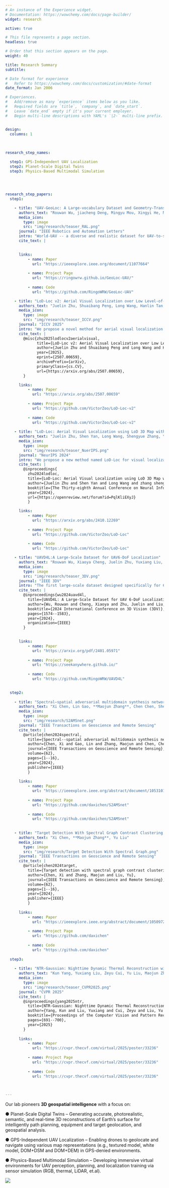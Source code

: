 ```yaml
---
# An instance of the Experience widget.
# Documentation: https://wowchemy.com/docs/page-builder/
widget: research

active: true

# This file represents a page section.
headless: true

# Order that this section appears on the page.
weight: 40

title: Research Summary
subtitle:

# Date format for experience
#   Refer to https://wowchemy.com/docs/customization/#date-format
date_format: Jan 2006

# Experiences.
#   Add/remove as many `experience` items below as you like.
#   Required fields are `title`, `company`, and `date_start`.
#   Leave `date_end` empty if it's your current employer.
#   Begin multi-line descriptions with YAML's `|2-` multi-line prefix.


design:
  columns: 1
  
  
  
research_step_names:

  step1: GPS-Independent UAV Localization
  step2: Planet-Scale Digital Twins
  step3: Physics-Based Multimodal Simulation

    
    
    
research_step_papers:
  step1:

    - title: "UAV-GeoLoc: A Large-vocabulary Dataset and Geometry-Transformed Method for UAV Geo-Localization"
      authors_text: "Rouwan Wu, jiacheng Deng, Mingyu Mou, Xingyi He, Maojun Zhang, Yu Liu, **Shen Yan**"
      media_icon:
        type: image
        src: "img/research/teaser_RAL.png"
      journal: "IEEE Robotics and Automation Letters"
      intro: "World-UAV -- a diverse and realistic dataset for UAV-to-satellite geo-localization, UAVPlace -- a transformation-invariant retrieval method that significantly improves performance under extreme viewpoint variations."
      cite_text: |
        

      links:
          - name: Paper
            url: "https://ieeexplore.ieee.org/document/11077664"
        
          - name: Project Page
            url: "https://ringowrw.github.io/GeoLoc-UAV/"
        
          - name: Code
            url: "https://github.com/RingoWRW/GeoLoc-UAV"

    - title: "LoD-Loc v2: Aerial Visual Localization over Low Level-of-Detail City Models using Explicit Silhouette Alignment"
      authors_text: "Juelin Zhu, Shuaibang Peng, Long Wang, Hanlin Tan, Yu Liu, Maojun  Zhang, **Shen  Yan**"
      media_icon:
        type: image
        src: "img/research/teaser_ICCV.png"
      journal: "ICCV 2025"
      intro: "We propose a novel method for aerial visual localization over low Level-of-Detail (LoD) city models. Previous wireframe-alignment-based method LoD-Loc [97] has shown promising localization results leveraging LoD models. However, LoD-Loc mainly relies on high-LoD (LoD3 or LoD2) city models, but the majority of available models and those many countries plan to construct nationwide are low-LoD (LoD1). Consequently, enabling localization on low-LoD city models could unlock drones' potential for global urban localization. To address these issues, we introduce LoD-Loc v2, which employs a coarse-to-fine strategy using explicit silhouette alignment to achieve accurate localization over low-LoD city models in the air. Specifically, given a query image, LoD-Loc v2 first applies a building segmentation network to shape building silhouettes. Then, in the coarse pose selection stage, we construct a pose cost volume by uniformly sampling pose hypotheses around a prior pose to represent the pose probability distribution. Each cost of the volume measures the degree of alignment between the projected and predicted silhouettes. We select the pose with maximum value as the coarse pose. In the fine pose estimation stage, a particle filtering method incorporating a multi-beam tracking approach is used to efficiently explore the hypothesis space and obtain the final pose estimation. To further facilitate research in this field, we release two datasets with LoD1 city models covering 10.7 km, along with real RGB queries and ground-truth pose annotations. Experimental results show that LoD-Loc v2 improves estimation accuracy with high-LoD models and enables localization with low-LoD models for the first time. Moreover, it outperforms state-of-the-art baselines by large margins, even surpassing texture-model-based methods, and broadens the convergence basin to accommodate larger prior errors. The code and dataset will be made available upon publication."
      cite_text: |
        @misc{zhu2025lodlocv2aerialvisual,
              title={LoD-Loc v2: Aerial Visual Localization over Low Level-of-Detail City Models using Explicit Silhouette Alignment}, 
              author={Juelin Zhu and Shuaibang Peng and Long Wang and Hanlin Tan and Yu Liu and Maojun Zhang and Shen Yan},
              year={2025},
              eprint={2507.00659},
              archivePrefix={arXiv},
              primaryClass={cs.CV},
              url={https://arxiv.org/abs/2507.00659}, 
        }

      links:
          - name: Paper
            url: "https://arxiv.org/abs/2507.00659"
        
          - name: Project Page
            url: "https://github.com/VictorZoo/LoD-Loc-v2"
        
          - name: Code
            url: "https://github.com/VictorZoo/LoD-Loc-v2" 
  
    - title: "LoD-Loc: Aerial Visual Localization using LoD 3D Map with Neural Wireframe Alignment"
      authors_text: "Juelin Zhu, Shen Yan, Long Wang, Shengyue Zhang, Yu Liu, **Maojun Zhang**"
      media_icon:
        type: image
        src: "img/research/teaser_NuerIPS.png"
      journal: "NeurIPS 2024"
      intro: "We propose a new method named LoD-Loc for visual localization in the air. Unlike existing localization algorithms, LoD-Loc does not rely on complex 3D representations and can estimate the pose of an Unmanned Aerial Vehicle (UAV) using a Level-of-Detail (LoD) 3D map. LoD-Loc mainly achieves this goal by aligning the wireframe derived from the LoD projected model with that predicted by the neural network. Specifically, given a coarse pose provided by the UAV sensor, LoD-Loc hierarchically builds a cost volume for uniformly sampled pose hypotheses to describe pose probability distribution and select a pose with maximum probability. Each cost within this volume measures the degree of line alignment between projected and predicted wireframes. LoD-Loc also devises a 6-DoF pose optimization algorithm to refine the previous result with a differentiable Gaussian-Newton method. As no public dataset exists for the studied problem, we collect two datasets with map levels of LoD3.0 and LoD2.0, along with real RGB queries and ground-truth pose annotations. We benchmark our method and demonstrate that LoD-Loc achieves excellent performance, even surpassing current state-of-the-art methods that use textured 3D models for localization."
      cite_text: |
        @inproceedings{
          zhu2024lodloc,
          title={LoD-Loc: Aerial Visual Localization using LoD 3D Map with Neural Wireframe Alignment},
          author={Juelin Zhu and Shen Yan and Long Wang and zhang shengYue and Yu Liu and Maojun Zhang},
          booktitle={The Thirty-eighth Annual Conference on Neural Information Processing Systems},
          year={2024},
          url={https://openreview.net/forum?id=PqlKliEXyJ}
          }

      links:
          - name: Paper
            url: "https://arxiv.org/abs/2410.12269"
        
          - name: Project Page
            url: "https://github.com/VictorZoo/LoD-Loc"
        
          - name: Code
            url: "https://github.com/VictorZoo/LoD-Loc"

    - title: "UAVD4L:A Large-Scale Dataset for UAV6-DoF Localization"
      authors_text: "Rouwan Wu, Xiaoya Cheng, Juelin Zhu, Yuxiang Liu, **Maojun Zhang**, Shen Yan"
      media_icon:
        type: image
        src: "img/research/teaser_3DV.png"
      journal: "IEEE 3DV"
      intro: "The first large-scale dataset designed specifically for 6-DoF localization of UAVs in GPS-denied environments."
      cite_text: |
        @inproceedings{wu2024uavd4l,
          title={UAVD4L: A Large-Scale Dataset for UAV 6-DoF Localization},
          author={Wu, Rouwan and Cheng, Xiaoya and Zhu, Juelin and Liu, Yuxiang and Zhang, Maojun and Yan, Shen},
          booktitle={2024 International Conference on 3D Vision (3DV)},
          pages={1574--1583},
          year={2024},
          organization={IEEE}
        }
        

      links:
          - name: Paper
            url: "https://arxiv.org/pdf/2401.05971"
        
          - name: Project Page
            url: "https://seekanywhere.github.io/"
        
          - name: Code
            url: "https://github.com/RingoWRW/UAVD4L"

    
  step2:
  
    - title: "Spectral–spatial adversarial multidomain synthesis network for cross-scene hyperspectral image classification"
      authors_text: "Xi Chen, Lin Gao, **Maojun Zhang**, Chen Chen, Shen Yan"
      media_icon:
        type: image
        src: "img/research/S2AMSnet.png"
      journal: "IEEE Transactions on Geoscience and Remote Sensing"
      cite_text: |
        @article{chen2024spectral,
          title={Spectral--spatial adversarial multidomain synthesis network for cross-scene hyperspectral image classification},
          author={Chen, Xi and Gao, Lin and Zhang, Maojun and Chen, Chen and Yan, Shen},
          journal={IEEE Transactions on Geoscience and Remote Sensing},
          volume={62},
          pages={1--16},
          year={2024},
          publisher={IEEE}
          }
      
      links:
          - name: Paper
            url: "https://ieeexplore.ieee.org/abstract/document/10531019"
        
          - name: Project Page
            url: "https://github.com/daxichen/S2AMSnet"
        
          - name: Code
            url: "https://github.com/daxichen/S2AMSnet"
    
  
    - title: "Target Detection With Spectral Graph Contrast Clustering Assignment and Spectral Graph Transformer in Hyperspectral Imagery"
      authors_text: "Xi Chen, **Maojun Zhang**, Yu Liu"
      media_icon:
        type: image
        src: "img/research/Target Detection With Spectral Graph.png"
      journal: "IEEE Transactions on Geoscience and Remote Sensing"
      cite_text: |
        @article{chen2024target,
          title={Target detection with spectral graph contrast clustering assignment and spectral graph transformer in hyperspectral imagery},
          author={Chen, Xi and Zhang, Maojun and Liu, Yu},
          journal={IEEE Transactions on Geoscience and Remote Sensing},
          volume={62},
          pages={1--16},
          year={2024},
          publisher={IEEE}
          }
          
      links:
          - name: Paper
            url: "https://ieeexplore.ieee.org/abstract/document/10509725"
        
          - name: Project Page
            url: "https://github.com/daxichen"
        
          - name: Code
            url: "https://github.com/daxichen"
    
  step3:
  
    - title: "NTR-Gaussian: Nighttime Dynamic Thermal Reconstruction with 4D Gaussian Splatting Based on Thermodynamics"
      authors_text: "Kun Yang, Yuxiang Liu, Zeyu Cui, Yu Liu, Maojun Zhang, Shen Yan, Qing Wang"
      media_icon:
        type: image
        src: "img/research/teaser_CVPR2025.png"
      journal: "CVPR 2025"
      cite_text: |
        @inproceedings{yang2025ntr,
          title={NTR-Gaussian: Nighttime Dynamic Thermal Reconstruction with 4D Gaussian Splatting Based on Thermodynamics},
          author={Yang, Kun and Liu, Yuxiang and Cui, Zeyu and Liu, Yu and Zhang, Maojun and Yan, Shen and Wang, Qing},
          booktitle={Proceedings of the Computer Vision and Pattern Recognition Conference},
          pages={691--700},
          year={2025}
        }
      
      links:
          - name: Paper
            url: "https://cvpr.thecvf.com/virtual/2025/poster/33236"
        
          - name: Project Page
            url: "https://cvpr.thecvf.com/virtual/2025/poster/33236"
        
          - name: Code
            url: "https://cvpr.thecvf.com/virtual/2025/poster/33236"
    

  
---
```


Our lab pioneers **3D geospatial intelligence** with a focus on:

**‌●‌**   Planet-Scale Digital Twins – Generating accurate, photorealistic, semantic, and real-time 3D reconstructions of Earth’s surface for intelligently path planning, equipment and target geolocation, and geospatial analysis.

**‌●‌**   GPS-Independent UAV Localization – Enabling drones to geolocate and navigate using various map representations (e.g., textured model, white model, DOM+DSM and DOM+DEM) in GPS-denied environments.

**‌●‌**   Physics-Based Multimodal Simulation – Developing immersive virtual environments for UAV perception, planning, and localization training via sensor simulation (RGB, thermal, LiDAR, et.al).

![](img/research/r2.png)
